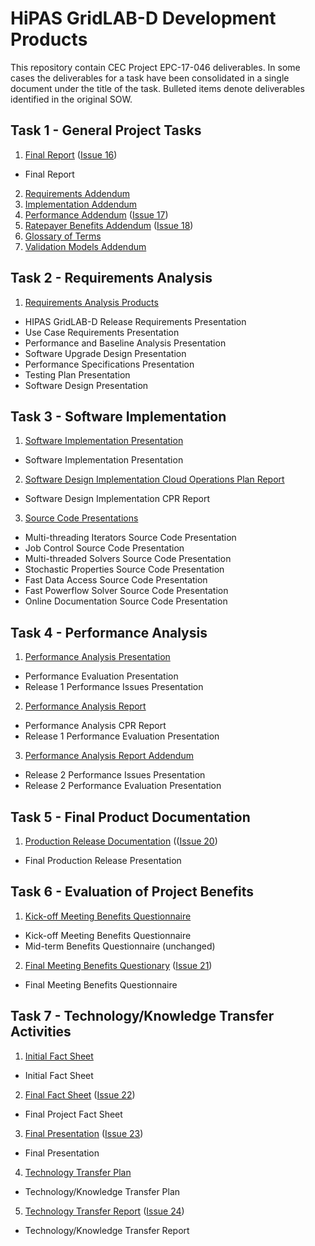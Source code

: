 # HiPAS GridLAB-D Development Products

This repository contain CEC Project EPC-17-046 deliverables. In some cases the deliverables for a task have been consolidated in a single document under the title of the task. Bulleted items denote deliverables identified in the original SOW.

## Task 1 - General Project Tasks
1. [Final Report](Task%201.1%20%20-%20Final%20Report.pdf) ([Issue 16](/../../issues/16))
- Final Report
2. [Requirements Addendum](Task%201.2%20-%20Requirements%20Addendum.pdf)
3. [Implementation Addendum](Task%201.3%20-%20Implementation%20Addendum.pdf)
4. [Performance Addendum](Task%201.4%20-%20Performance%20Addendum.pdf) ([Issue 17](/../../issues/17))
5. [Ratepayer Benefits Addendum](Task%201.5%20-%20Ratepayer%20Benefits%20Addendum.pdf) ([Issue 18](/../../issues/18))
6. [Glossary of Terms](Task%201.6%20-%20Glossary%20of%20Terms.pdf)
7. [Validation Models Addendum](Task%201.7%20-%20Validation%20Models%20Addendum.pdf)

## Task 2 - Requirements Analysis
1. [Requirements Analysis Products](Task%202.1%20-%20Requirements%20Analysis%20Products.pdf)
- HIPAS GridLAB-D Release Requirements Presentation
- Use Case Requirements Presentation
- Performance and Baseline Analysis Presentation
- Software Upgrade Design Presentation
- Performance Specifications Presentation
- Testing Plan Presentation
- Software Design Presentation

## Task 3 - Software Implementation
1. [Software Implementation Presentation](Task%203.1%20-%20Software%20Implementation%20Presentation.pdf)
  - Software Implementation Presentation
2. [Software Design Implementation Cloud Operations Plan Report](Task%203.2%20-%20Software%20Design%20Implementation%20Cloud%20Operations%20Plan%20Report.pdf)
  - Software Design Implementation CPR Report
3. [Source Code Presentations](Task%203.3%20-%20Source%20code%20presentations.pdf)
  - Multi-threading Iterators Source Code Presentation
  - Job Control Source Code Presentation
  - Multi-threaded Solvers Source Code Presentation
  - Stochastic Properties Source Code Presentation
  - Fast Data Access Source Code Presentation
  - Fast Powerflow Solver Source Code Presentation
  - Online Documentation Source Code Presentation

## Task 4 - Performance Analysis
1. [Performance Analysis Presentation](Task%204.1%20-%20Performance%20Analysis%20Presentation.pdf)
  - Performance Evaluation Presentation 
  - Release 1 Performance Issues Presentation
2. [Performance Analysis Report](Task%204.2%20-%20Performance%20Analysis%20Report.pdf)
  - Performance Analysis CPR Report
  - Release 1 Performance Evaluation Presentation
3. [Performance Analysis Report Addendum](Task%204.3%20-%20Performance%20Analysis%20Report%20Addendum.pdf)
  - Release 2 Performance Issues Presentation
  - Release 2 Performance Evaluation Presentation

## Task 5 - Final Product Documentation
1. [Production Release Documentation](Task%205.1%20-%20Production%20Release%20Documentation.pdf) (([Issue 20](/../../issues/20))
  - Final Production Release Presentation

## Task 6 - Evaluation of Project Benefits
1. [Kick-off Meeting Benefits Questionnaire](Task%206.1%20-%20Kick-off%20Meeting%20Benefits%20Questionnaire.pdf)
  - Kick-off Meeting Benefits Questionnaire 
  - Mid-term Benefits Questionnaire (unchanged)
2. [Final Meeting Benefits Questionary](Task%206.2%20-%20Final%20Meeting%20Benefits%20Questionaire.pdf) ([Issue 21](/../../issues/21))
  - Final Meeting Benefits Questionnaire

## Task 7 - Technology/Knowledge Transfer Activities
1. [Initial Fact Sheet](Task%207.1%20-%20Initial%20Fact%20Sheet.pdf)
  - Initial Fact Sheet
2. [Final Fact Sheet](Task%207.2%20-%20Final%20Fact%20Sheet.pdf) ([Issue 22](/../../issues/22))
  - Final Project Fact Sheet
3. [Final Presentation](Task%207.3%200%20Final%20Presentation.pdf) ([Issue 23](/../../issues/23))
  - Final Presentation
4. [Technology Transfer Plan](Task%207.4%20-%20Draft%20Technology%20Transfer%20Plan.pdf)
  - Technology/Knowledge Transfer Plan
5. [Technology Transfer Report](Task%207.5%20-%20Technology%20Transfer%20Report.pdf) ([Issue 24](/../../issues/24))
  - Technology/Knowledge Transfer Report
